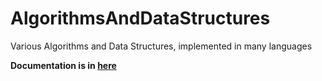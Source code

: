 # AlgorithmsAndDataStructures
Various Algorithms and Data Structures, implemented in many languages

**Documentation is in [here](https://github.com/af2111/AlgorithmsAndDataStructures/blob/master/doc.md)**
